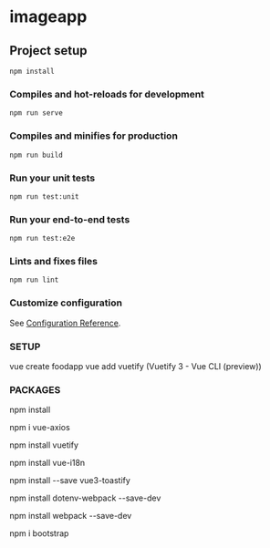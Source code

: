# imageapp

## Project setup
```
npm install
```

### Compiles and hot-reloads for development
```
npm run serve
```

### Compiles and minifies for production
```
npm run build
```

### Run your unit tests
```
npm run test:unit
```

### Run your end-to-end tests
```
npm run test:e2e
```

### Lints and fixes files
```
npm run lint
```

### Customize configuration
See [Configuration Reference](https://cli.vuejs.org/config/).


### SETUP
vue create foodapp
vue add vuetify (Vuetify 3 - Vue CLI (preview))

### PACKAGES
npm install

npm i vue-axios

npm install vuetify

npm install vue-i18n

npm install --save vue3-toastify

npm install dotenv-webpack --save-dev

npm install webpack --save-dev

npm i bootstrap
